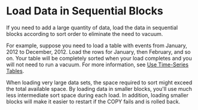 # Load Data in Sequential Blocks<a name="c_best-practices-load-data-in-sequential-blocks"></a>

If you need to add a large quantity of data, load the data in sequential blocks according to sort order to eliminate the need to vacuum\. 

For example, suppose you need to load a table with events from January, 2012 to December, 2012\. Load the rows for January, then February, and so on\. Your table will be completely sorted when your load completes and you will not need to run a vacuum\. For more information, see [Use Time\-Series Tables](c_best-practices-time-series-tables.md)\.

When loading very large data sets, the space required to sort might exceed the total available space\. By loading data in smaller blocks, you'll use much less intermediate sort space during each load\. In addition, loading smaller blocks will make it easier to restart if the COPY fails and is rolled back\. 